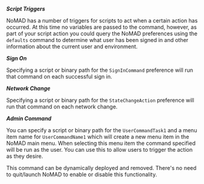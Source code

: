 ***Script Triggers***

NoMAD has a number of triggers for scripts to act when a certain action has occurred. At this time no variables are passed to the command, however, as part of your script action you could query the NoMAD preferences using the ```defaults``` command to determine what user has been signed in and other information about the current user and environment.

***Sign On***

Specifying a script or binary path for the ```SignInCommand``` preference will run that command on each successful sign in. 

***Network Change***

Specifying a script or binary path for the ```StateChangeAction``` preference will run that command on each network change.

***Admin Command***

You can specify a script or binary path for the ```UserCommandTask1``` and a menu item name for ```UserCommandName1``` which will create a new menu item in the NoMAD main menu. When selecting this menu item the command specified will be run as the user. You can use this to allow users to trigger the action as they desire.

This command can be dynamically deployed and removed. There's no need to quit/launch NoMAD to enable or disable this functionality.